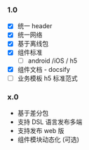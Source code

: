 ### 1.0 

* [x] 统一 header
* [x] 统一网络
* [x] 基于离线包
* [x] 组件标准
    * [ ] android /iOS / h5
* [x] 组件文档 - docsify
* [ ] 业务模板 h5 标准范式

### x.0 
* 基于差分包
* 支持 DSL 语言发布多端
* 支持发布 web 版
* 组件模块动态化 (可选)


